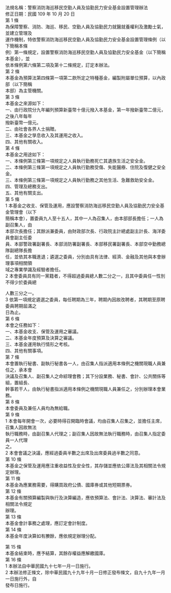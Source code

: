 法規名稱：警察消防海巡移民空勤人員及協勤民力安全基金設置管理辦法  
修正日期：民國 109 年 10 月 20 日  
第 1 條  
為保障警察、消防、海巡、移民、空勤人員及協勤民力就醫就養權利及激勵士氣，並建立管理及  
運作機制，特依警察消防海巡移民空勤人員及協勤民力安全基金設置管理條例（以下簡稱本條  
例）第一條規定，設置警察消防海巡移民空勤人員及協勤民力安全基金（以下簡稱本基金），並  
依本條例第六條第二項及第十二條規定，訂定本辦法。  
第 2 條  
本基金為預算法第四條第一項第二款所定之特種基金，編製附屬單位預算，以內政部（以下簡稱  
本部）為主管機關。  
第 3 條  
本基金之來源如下：  
一、由行政院分九年編列預算新臺幣十億元撥入本基金，第一年撥新臺幣二億元，之後八年每年  
撥新臺幣一億元。  
二、由社會各界人士捐贈。  
三、本基金之孳息收入及其運用之收入。  
四、其他有關收入。  
第 4 條  
本基金之用途如下：  
一、本條例第三條第一項規定之人員執行勤務死亡其遺族生活之安全金。  
二、本條例第三條第一項規定之人員執行勤務受傷、失能醫療、住院及復健之安全金。  
三、本條例第三條第一項規定之人員執行勤務之其他生活、急難救助安全金。  
四、管理及總務支出。  
五、其他有關支出。  
第 5 條  
1 本基金之收支、保管及運用，應設警察消防海巡移民空勤人員及協勤民力安全基金管理會（以下  
簡稱本會），置委員九人至十五人，其中一人為召集人，由本部部長擔任；一人為副召集人，由  
本部次長擔任；其餘派兼委員，由財政部次長、行政院主計總處副主計長、海洋委員會副主任委  
員、本部警政署副署長、本部消防署副署長、本部移民署副署長、本部空中勤務總隊副總隊長擔  
任，並依其本職進退；遴選之委員，分別由具有法律、經濟、金融及其他與本會辦理事項相關領  
域之專業學識及經驗者擔任。  
2 本會委員具有同一黨籍者，不得超過委員總人數二分之一，且其中委員任一性別不得少於委員總  


人數三分之一。  
3 依第一項規定遴選之委員，每任聘期為三年，聘期內因故改聘者，其聘期至原聘委員聘期屆滿之  
日為止。  
第 6 條  
本會之任務如下：  
一、本基金收支、保管及運用之審議。  
二、本基金年度預算及決算之審議。  
三、本基金運用執行情形之考核。  
四、其他有關事項。  
第 7 條  
本會置執行秘書、副執行秘書各一人，由召集人指派適用本條例之機關現職人員兼任之，承本會  
決議及召集人、副召集人之命綜理會務；其下分設業務、秘書、會計、公共關係等組，置組長、  
幹事若干人，由執行秘書指派適用本條例之機關現職人員兼任之，分別辦理本會業務。  
第 8 條  
本會委員及兼任人員均為無給職。  
第 9 條  
1 本會每年開會一次，必要時得召開臨時會議，均由召集人召集之，並擔任主席，召集人因故無法  
執行職務時，由副召集人代理之；副召集人因故無法執行職務時，由召集人指定委員一人代理  
之。  
2 本會會議之決議，應經過委員半數之出席及出席委員過半數之同意。  
第 10 條  
本基金之保管及運用應注重收益性及安全性，其存儲並應依公庫法及其相關法令規定辦理。  
第 11 條  
本基金為應業務需要，得購買政府公債、國庫券或其他短期票券。  
第 12 條  
本基金有關預算編製與執行及決算編造，應依預算法、會計法、決算法、審計法及相關法令規定  
辦理。  
第 13 條  
本基金會計事務之處理，應訂定會計制度。  
第 14 條  
本基金年度決算如有賸餘，應依規定辦理分配。  


第 15 條  
本基金結束時，應予結算，其餘存權益應解繳國庫。  
第 16 條  
1 本辦法自中華民國九十七年一月一日施行。  
2 本辦法修正條文，除中華民國九十九年十月一日修正發布條文，自九十九年一月一日施行外，自  
發布日施行。  


